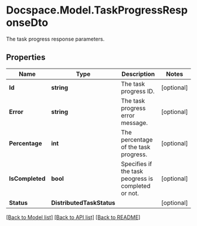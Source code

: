 # Docspace.Model.TaskProgressResponseDto
The task progress response parameters.

## Properties

Name | Type | Description | Notes
------------ | ------------- | ------------- | -------------
**Id** | **string** | The task progress ID. | [optional] 
**Error** | **string** | The task progress error message. | [optional] 
**Percentage** | **int** | The percentage of the task progress. | [optional] 
**IsCompleted** | **bool** | Specifies if the task peogress is completed or not. | [optional] 
**Status** | **DistributedTaskStatus** |  | [optional] 

[[Back to Model list]](../README.md#documentation-for-models) [[Back to API list]](../README.md#documentation-for-api-endpoints) [[Back to README]](../README.md)

